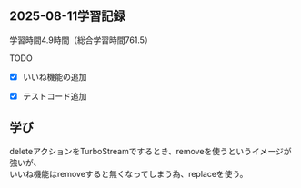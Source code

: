 ## 2025-08-11学習記録
学習時間4.9時間（総合学習時間761.5）

TODO
- [x] いいね機能の追加
- [x] テストコード追加


## 学び
deleteアクションをTurboStreamでするとき、removeを使うというイメージが強いが、  
いいね機能はremoveすると無くなってしまう為、replaceを使う。

